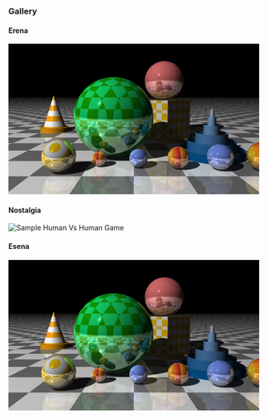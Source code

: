 ### Gallery

#### Erena
<img src="https://raw.githubusercontent.com/melvic-ybanez/erena/screenshots/screenshots/erena.png" width="500" alt="Erena" /> 

#### Nostalgia
<img src="https://raw.githubusercontent.com/melvic-ybanez/nostalgia/screenshots/screenshots/nostalgia.png" width="500" alt="Sample Human Vs Human Game" /> 

#### Esena
<img src="https://raw.githubusercontent.com/melvic-ybanez/esena/screenshots/screenshots/esena.png?" width="500" alt="Esena" />

<!--
**melvic-ybanez/melvic-ybanez** is a ✨ _special_ ✨ repository because its `README.md` (this file) appears on your GitHub profile.

Here are some ideas to get you started:

- 🔭 I’m currently working on ...
- 🌱 I’m currently learning ...
- 👯 I’m looking to collaborate on ...
- 🤔 I’m looking for help with ...
- 💬 Ask me about ...
- 📫 How to reach me: ...
- 😄 Pronouns: ...
- ⚡ Fun fact: ...
-->
